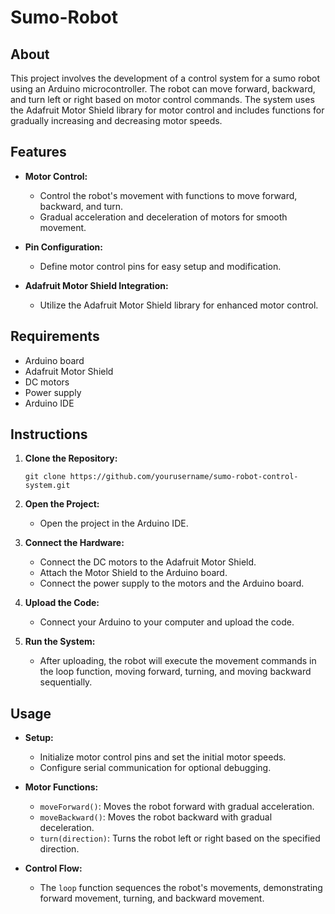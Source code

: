 # Sumo-Robot
## About
This project involves the development of a control system for a sumo robot using an Arduino microcontroller. The robot can move forward, backward, and turn left or right based on motor control commands. The system uses the Adafruit Motor Shield library for motor control and includes functions for gradually increasing and decreasing motor speeds.

## Features
- **Motor Control:**
  - Control the robot's movement with functions to move forward, backward, and turn.
  - Gradual acceleration and deceleration of motors for smooth movement.

- **Pin Configuration:**
  - Define motor control pins for easy setup and modification.

- **Adafruit Motor Shield Integration:**
  - Utilize the Adafruit Motor Shield library for enhanced motor control.

## Requirements
- Arduino board
- Adafruit Motor Shield
- DC motors
- Power supply
- Arduino IDE

## Instructions
1. **Clone the Repository:**
   ```
   git clone https://github.com/yourusername/sumo-robot-control-system.git
   ```
2. **Open the Project:**
   - Open the project in the Arduino IDE.

3. **Connect the Hardware:**
   - Connect the DC motors to the Adafruit Motor Shield.
   - Attach the Motor Shield to the Arduino board.
   - Connect the power supply to the motors and the Arduino board.

4. **Upload the Code:**
   - Connect your Arduino to your computer and upload the code.

5. **Run the System:**
   - After uploading, the robot will execute the movement commands in the loop function, moving forward, turning, and moving backward sequentially.

## Usage
- **Setup:**
  - Initialize motor control pins and set the initial motor speeds.
  - Configure serial communication for optional debugging.

- **Motor Functions:**
  - `moveForward()`: Moves the robot forward with gradual acceleration.
  - `moveBackward()`: Moves the robot backward with gradual deceleration.
  - `turn(direction)`: Turns the robot left or right based on the specified direction.

- **Control Flow:**
  - The `loop` function sequences the robot's movements, demonstrating forward movement, turning, and backward movement.
